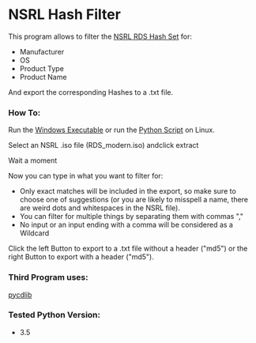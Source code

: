 # NSRL Hash Filter

This program allows to filter the [NSRL RDS Hash Set](https://www.nist.gov/itl/ssd/software-quality-group/national-software-reference-library-nsrl/nsrl-download/current-rds) for:
* Manufacturer
* OS
* Product Type
* Product Name

And export the corresponding Hashes to a .txt file.

### How To:

Run the [Windows Executable](https://github.com/xHascox/NSRL-Hash-Filter/blob/master/EXE/NSRLHashExporter_best.exe) or run the [Python Script](https://github.com/xHascox/NSRL-Hash-Filter/tree/master/Source) on Linux.

Select an NSRL .iso file (RDS_modern.iso) andclick extract

Wait a moment

Now you can type in what you want to filter for:
* Only exact matches will be included in the export, so make sure to choose one of suggestions (or you are likely to misspell a name, there are weird dots and whitespaces in the NSRL file). 
* You can filter for multiple things by separating them with commas ","
* No input or an input ending with a comma will be considered as a Wildcard

Click the left Button to export to a .txt file without a header ("md5") or the right Button to export with a header ("md5").

### Third Program uses:

[pycdlib](https://github.com/clalancette/pycdlib)

### Tested Python Version:

* 3.5

